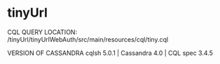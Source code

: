 # tinyUrl


CQL QUERY LOCATION:
/tinyUrl/tinyUrlWebAuth/src/main/resources/cql/tiny.cql


VERSION OF CASSANDRA
cqlsh 5.0.1 | Cassandra 4.0 | CQL spec 3.4.5
